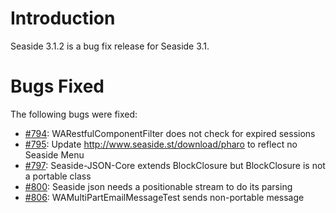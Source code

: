 # Introduction #
Seaside 3.1.2 is a bug fix release for Seaside 3.1.


# Bugs Fixed #

The following bugs were fixed:
  * [#794](https://github.com/SeasideSt/Seaside/issues/794): 	WARestfulComponentFilter does not check for expired sessions
  * [#795](https://github.com/SeasideSt/Seaside/issues/795):    Update http://www.seaside.st/download/pharo to reflect no Seaside Menu
  * [#797](https://github.com/SeasideSt/Seaside/issues/797):	Seaside-JSON-Core extends BlockClosure but BlockClosure is not a portable class
  * [#800](https://github.com/SeasideSt/Seaside/issues/800):	Seaside json needs a positionable stream to do its parsing
  * [#806](https://github.com/SeasideSt/Seaside/issues/806):	WAMultiPartEmailMessageTest sends non-portable message
